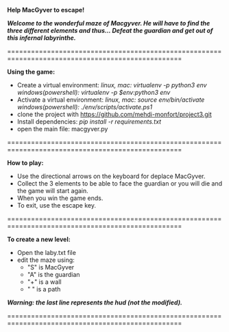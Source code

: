 **Help MacGyver to escape!**

***Welcome to the wonderful maze of Macgyver.
He will have to find the three different elements and thus...
Defeat the guardian and get out of this infernal labyrinthe.***

==================================================================================================

**Using the game:**

  - Create a virtual environment:
    *linux, mac: virtualenv -p python3 env*
    *windows(powershell): virtualenv -p $env:python3 env*
  - Activate a virtual environment:
    *linux, mac: source env/bin/activate*
    *windows(powershell): ./env/scripts/activate.ps1*
  - clone the project with https://github.com/mehdi-monfort/project3.git
  - Install dependencies: *pip install -r requirements.txt*
  - open the main file: macgyver.py

==================================================================================================

**How to play:**

  - Use the directional arrows on the keyboard for deplace MacGyver.
  - Collect the 3 elements to be able to face the guardian
    or you will die and the game will start again.
  - When you win the game ends.
  - To exit, use the escape key.

==================================================================================================

**To create a new level:**

   - Open the laby.txt file
   - edit the maze using:
     - "S" is MacGyver
     - "A" is the guardian
     - "+" is a wall
     - " " is a path

  ***Warning: the last line represents the hud (not the modified).***
  
==================================================================================================
